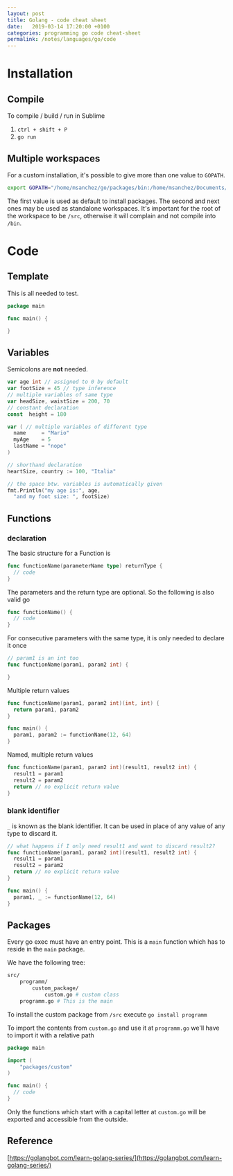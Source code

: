 ```yaml
---
layout: post
title: Golang - code cheat sheet
date:   2019-03-14 17:20:00 +0100
categories: programming go code cheat-sheet
permalink: /notes/languages/go/code
---
```


# Installation
## Compile
To compile / build / run in Sublime
1. `ctrl + shift + P`
2. `go run`

## Multiple workspaces
For a custom installation, it's possible to give more than one value to `GOPATH`.
~~~ bash
export GOPATH="/home/msanchez/go/packages/bin:/home/msanchez/Documents/Personal/Github/language_testing/golang"
~~~

The first value is used as default to install packages. The second and next ones may be used as standalone workspaces. It's important for the root of the workspace to be `/src`, otherwise it will complain and not compile into `/bin`.

# Code
## Template
This is all needed to test.

~~~ go
package main

func main() {

}
~~~

## Variables
Semicolons are **not** needed.

~~~ go
var age int // assigned to 0 by default
var footSize = 45 // type inference
// multiple variables of same type
var headSize, waistSize = 200, 70
// constant declaration
const  height = 180

var ( // multiple variables of different type
  name     = "Mario"
  myAge    = 5
  lastName = "nope"
)

// shorthand declaration
heartSize, country := 100, "Italia"

// the space btw. variables is automatically given
fmt.Println("my age is:", age,
  "and my foot size: ", footSize)
~~~

## Functions
### declaration
The basic structure for a Function is

~~~ go
func functionName(parameterName type) returnType {
  // code
}
~~~  

The parameters and the return type are optional. So the following is also valid go
~~~ go
func functionName() {
  // code
}
~~~

For consecutive parameters with the same type, it is only needed to declare it once
~~~ go
// param1 is an int too
func functionName(param1, param2 int) {

}
~~~

Multiple return values
~~~ go
func functionName(param1, param2 int)(int, int) {
  return param1, param2
}

func main() {
  param1, param2 := functionName(12, 64)
}
~~~

Named, multiple return values
~~~ go
func functionName(param1, param2 int)(result1, result2 int) {
  result1 = param1
  result2 = param2
  return // no explicit return value
}
~~~

### blank identifier
`_` is known as the blank identifier. It can be used in place of any value of any type to discard it.  
~~~ go
// what happens if I only need result1 and want to discard result2?
func functionName(param1, param2 int)(result1, result2 int) {
  result1 = param1
  result2 = param2
  return // no explicit return value
}

func main() {
  param1, _ := functionName(12, 64)
}
~~~

## Packages
Every go exec must have an entry point. This is a `main` function which has to reside in the `main` package.  

We have the following tree:

~~~ bash
src/
    programm/
        custom_package/
            custom.go # custom class
    programm.go # This is the main
~~~

To install the custom package from `/src` execute `go install programm`

To import the contents from `custom.go` and use it at `programm.go` we'll have to import it with a relative path

~~~ go
package main

import (
	"packages/custom"
)

func main() {
  // code
}
~~~

Only the functions which start with a capital letter at `custom.go` will be exported and accessible from the outside.

## Reference
[https://golangbot.com/learn-golang-series/](https://golangbot.com/learn-golang-series/)
